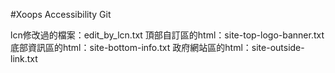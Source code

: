 #Xoops Accessibility  Git

lcn修改過的檔案：edit_by_lcn.txt
頂部自訂區的html：site-top-logo-banner.txt
底部資訊區的html：site-bottom-info.txt
政府網站區的html：site-outside-link.txt
